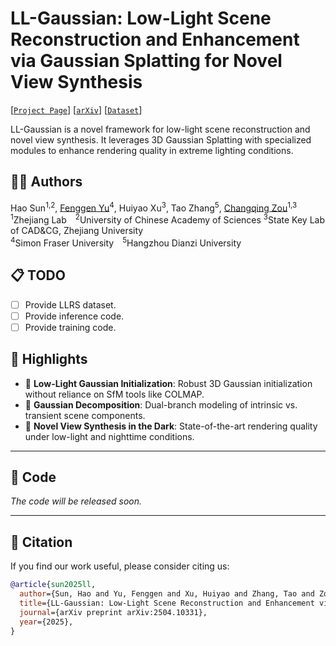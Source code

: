# LL-Gaussian: Low-Light Scene Reconstruction and Enhancement via Gaussian Splatting for Novel View Synthesis

[[`Project Page`](https://sunhao242.github.io/LL-Gaussian_web.github.io/)] [[`arXiv`](https://arxiv.org/abs/2504.10331)] [[`Dataset`](https://drive.google.com/file/d/1Y5lhAEXFN0lZDN-ITPPVtjm42-jKk9JR/view?usp=sharing)]

LL-Gaussian is a novel framework for low-light scene reconstruction and novel view synthesis. It leverages 3D Gaussian Splatting with specialized modules to enhance rendering quality in extreme lighting conditions.
 
## 👨‍💻 Authors

Hao Sun<sup>1,2</sup>, [Fenggen Yu](https://fenggenyu.github.io/)<sup>4</sup>, Huiyao Xu<sup>3</sup>, Tao Zhang<sup>5</sup>, [Changqing Zou](https://changqingzou.weebly.com/)<sup>1,3</sup>  
<sup>1</sup>Zhejiang Lab <sup>2</sup>University of Chinese Academy of Sciences <sup>3</sup>State Key Lab of CAD&CG, Zhejiang University  
<sup>4</sup>Simon Fraser University <sup>5</sup>Hangzhou Dianzi University

## 📋 TODO

- [ ] Provide LLRS dataset.
- [ ] Provide inference code.
- [ ] Provide training code.

## 📌 Highlights
- 🌙 **Low-Light Gaussian Initialization**: Robust 3D Gaussian initialization without reliance on SfM tools like COLMAP.
- 🔀 **Gaussian Decomposition**: Dual-branch modeling of intrinsic vs. transient scene components.
- 🎥 **Novel View Synthesis in the Dark**: State-of-the-art rendering quality under low-light and nighttime conditions.

---
## 🧱 Code
 *The code will be released soon.*

---

## 🧪 Citation

If you find our work useful, please consider citing us:

```bibtex
@article{sun2025ll,
  author={Sun, Hao and Yu, Fenggen and Xu, Huiyao and Zhang, Tao and Zou, Changqing},
  title={LL-Gaussian: Low-Light Scene Reconstruction and Enhancement via Gaussian Splatting for Novel View Synthesis},
  journal={arXiv preprint arXiv:2504.10331},
  year={2025},
}
